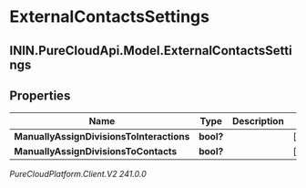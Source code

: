 # ExternalContactsSettings

## ININ.PureCloudApi.Model.ExternalContactsSettings

## Properties

|Name | Type | Description | Notes|
|------------ | ------------- | ------------- | -------------|
| **ManuallyAssignDivisionsToInteractions** | **bool?** |  | [optional] |
| **ManuallyAssignDivisionsToContacts** | **bool?** |  | [optional] |



_PureCloudPlatform.Client.V2 241.0.0_

